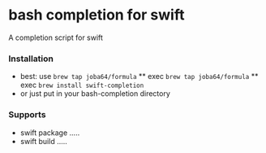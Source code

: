 # bash completion for swift

A completion script for swift

### Installation

* best: use `brew tap joba64/formula`
** exec `brew tap joba64/formula`
** exec `brew install swift-completion`
* or just put in your bash-completion directory

### Supports

* swift package .....
* swift build .....

